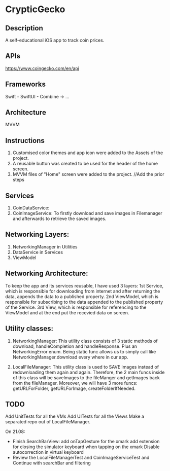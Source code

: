 # CrypticGecko

## Description
A self-educational iOS app to track coin prices.

## APIs
https://www.coingecko.com/en/api

## Frameworks
Swift - SwiftUI - Combine -> ...

## Architecture
MVVM

## Instructions
1. Customised color themes and app icon were added to the Assets of the project.
2. A reusable button was created to be used for the header of the home screen.
3. MVVM files of "Home" screen were added to the project.
//Add the prior steps

## Services
1. CoinDataService: 
2. CoinImageService: To firstly download and save images in Filemanager and afterwards to retrieve the saved images.

## Networking Layers:
1. NetworkingManager in Utilities
2. DataService in Services
3. ViewModel

## Networking Architecture:
To keep the app and its services reusable, I have used 3 layers:
1st Service, which is responsible for downloading from internet and after returning the data, appends the data to a published property.
2nd ViewModel, which is responsible for subscribing to the data appended to the published property of the Service.
3rd View, which is responsible for referencing to the ViewModel and at the end put the recevied data on screen.

## Utility classes:
1. NetworkingManager: This utility class consists of 3 static methods of download, handleCompletion and handleResponse. Plus an NetworkingError enum.
Being static func allows us to simply call like NetworkingManager.download every where in our app.
 
2. LocalFileManager: This utility class is used to SAVE images instead of redownloading them again and again. 
Therefore, the 2 main funcs inside of this class will be saveImages to the fileManger and getImages back from the fileManager.
Moreover, we will have 3 more funcs: getURLForFolder, getURLForImage, createFolderIfNeeded.

## TODO
Add UnitTests for all the VMs
Add UITests for all the Views
Make a separated repo out of LocalFileManager.

On 21.08: 
- Finish SearchBarView:
add onTapGesture for the xmark
add extension for closing the simulator keyboard when tapping on the xmark
Disable autocorrection in virtual keyboard
- Review the LocalFileManagerTest and CoinImageServiceTest and Continue with searchBar and filtering


